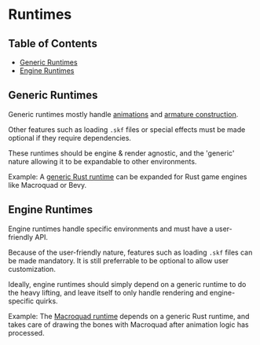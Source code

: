 # Runtimes

## Table of Contents

- [Generic Runtimes](#generic-runtimes)
- [Engine Runtimes](#engine-runtimes)

## Generic Runtimes

Generic runtimes mostly handle [animations](./animating.md) and
[armature construction](./constructing_armature.md).

Other features such as loading `.skf` files or special effects must be made
optional if they require dependencies.

These runtimes should be engine & render agnostic, and the 'generic' nature
allowing it to be expandable to other environments.

Example: A [generic Rust runtime](https://github.com/Retropaint/rusty_skelform)
can be expanded for Rust game engines like Macroquad or Bevy.

## Engine Runtimes

Engine runtimes handle specific environments and must have a user-friendly API.

Because of the user-friendly nature, features such as loading `.skf` files can
be made mandatory. It is still preferrable to be optional to allow user
customization.

Ideally, engine runtimes should simply depend on a generic runtime to do the
heavy lifting, and leave itself to only handle rendering and engine-specific
quirks.

Example: The
[Macroquad runtime](https://github.com/Retropaint/rusty_skelform_macroquad)
depends on a generic Rust runtime, and takes care of drawing the bones with
Macroquad after animation logic has processed.
